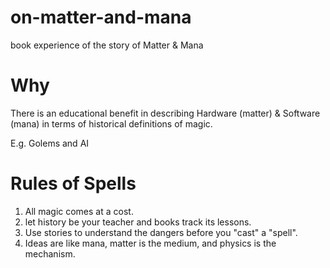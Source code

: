 # on-matter-and-mana
book experience of the story of Matter &amp; Mana 

# Why 
There is an educational benefit in describing Hardware (matter) & Software (mana) in terms of historical definitions of magic. 

E.g. Golems and AI 

# Rules of Spells
1. All magic comes at a cost.
2. let history be your teacher and books track its lessons.
3. Use stories to understand the dangers before you "cast" a "spell".
4. Ideas are like mana, matter is the medium, and physics is the mechanism.
